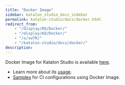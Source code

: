 ```yaml
---
title: "Docker Image" 
sidebar: katalon_studio_docs_sidebar
permalink: katalon-studio/docs/docker.html 
redirect_from:
    - "/display/KD/Docker/"
    - "/display/KD/Docker/"
    - "/x/swTR/"
    - "/katalon-studio/docs/docker/"
description: 
---
```


Docker Image for Katalon Studio is available [here](https://hub.docker.com/r/katalonstudio/katalon/).

* Learn more about its [usage](https://github.com/katalon-studio/docker-images).
* [Samples](https://github.com/katalon-studio/docker-images-samples) for CI configurations using Docker Image.
